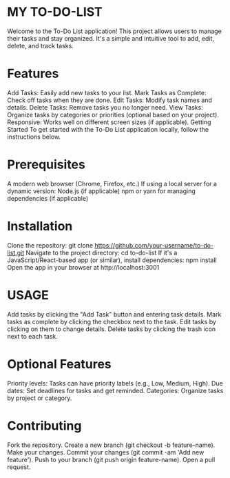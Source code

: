 # MY TO-DO-LIST

Welcome to the To-Do List application! This project allows users to manage their tasks and stay organized. It's a simple and intuitive tool to add, edit, delete, and track tasks.

# Features
Add Tasks: Easily add new tasks to your list.
Mark Tasks as Complete: Check off tasks when they are done.
Edit Tasks: Modify task names and details.
Delete Tasks: Remove tasks you no longer need.
View Tasks: Organize tasks by categories or priorities (optional based on your project).
Responsive: Works well on different screen sizes (if applicable).
Getting Started
To get started with the To-Do List application locally, follow the instructions below.

# Prerequisites
A modern web browser (Chrome, Firefox, etc.)
If using a local server for a dynamic version:
Node.js (if applicable)
npm or yarn for managing dependencies (if applicable)

# Installation
Clone the repository:
git clone https://github.com/your-username/to-do-list.git
Navigate to the project directory:
cd to-do-list
If it's a JavaScript/React-based app (or similar), install dependencies:
npm install
Open the app in your browser at http://localhost:3001

# USAGE

Add tasks by clicking the "Add Task" button and entering task details.
Mark tasks as complete by clicking the checkbox next to the task.
Edit tasks by clicking on them to change details.
Delete tasks by clicking the trash icon next to each task.
# Optional Features
Priority levels: Tasks can have priority labels (e.g., Low, Medium, High).
Due dates: Set deadlines for tasks and get reminded.
Categories: Organize tasks by project or category.

# Contributing
Fork the repository.
Create a new branch (git checkout -b feature-name).
Make your changes.
Commit your changes (git commit -am 'Add new feature').
Push to your branch (git push origin feature-name).
Open a pull request.
